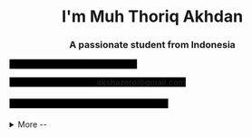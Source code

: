 <h1 align="center">I'm Muh Thoriq Akhdan</h1>
<h3 align="center">A passionate student from Indonesia</h3>


<span style="color: black; background: black; span:hover { color: white}">- 🌱 I’m currently learning : **Laravel**</span>

<span style="color: black; background: black; span:hover { color: white}">- 📫 How to reach me : **akshazero@gmail.com**</span>

<span style="color: black; background: black; span:hover { color: white}">- ⚡ Fun fact : **Code For Fun, Game For Fun**</span>

<details>
    <summary>More --</summary>
    <h3 align="left">Connect with me:</h3>
    <p align="left">
    <a href="https://linkedin.com/in/thoriqakhdn" target="blank"><img align="center" src="https://raw.githubusercontent.com/rahuldkjain/github-profile-readme-generator/master/src/images/icons/Social/linked-in-alt.svg" alt="thoriqakhdn" height="30" width="40" /></a>
    <a href="https://instagram.com/thoriq.akhdn" target="blank"><img align="center" src="https://raw.githubusercontent.com/rahuldkjain/github-profile-readme-generator/master/src/images/icons/Social/instagram.svg" alt="thoriq.akhdn" height="30" width="40" /></a>
    </p><h3 align="left">Languages and Tools:</h3>
    <p align="left"> <a href="https://getbootstrap.com" target="_blank" rel="noreferrer"> <img src="https://raw.githubusercontent.com/devicons/devicon/master/icons/bootstrap/bootstrap-plain-wordmark.svg" alt="bootstrap" width="40" height="40"/> </a> <a href="https://www.w3schools.com/cpp/" target="_blank" rel="noreferrer"> <img src="https://raw.githubusercontent.com/devicons/devicon/master/icons/cplusplus/cplusplus-original.svg" alt="cplusplus" width="40" height="40"/> </a> <a href="https://www.w3schools.com/css/" target="_blank" rel="noreferrer"> <img src="https://raw.githubusercontent.com/devicons/devicon/master/icons/css3/css3-original-wordmark.svg" alt="css3" width="40" height="40"/> </a> <a href="https://www.figma.com/" target="_blank" rel="noreferrer"> <img src="https://www.vectorlogo.zone/logos/figma/figma-icon.svg" alt="figma" width="40" height="40"/> </a> <a href="https://www.w3.org/html/" target="_blank" rel="noreferrer"> <img src="https://raw.githubusercontent.com/devicons/devicon/master/icons/html5/html5-original-wordmark.svg" alt="html5" width="40" height="40"/> </a> <a href="https://www.java.com" target="_blank" rel="noreferrer"> <img src="https://raw.githubusercontent.com/devicons/devicon/master/icons/java/java-original.svg" alt="java" width="40" height="40"/> </a> <a href="https://laravel.com/" target="_blank" rel="noreferrer"> <img src="https://raw.githubusercontent.com/devicons/devicon/master/icons/laravel/laravel-plain-wordmark.svg" alt="laravel" width="40" height="40"/> </a> <a href="https://www.mysql.com/" target="_blank" rel="noreferrer"> <img src="https://raw.githubusercontent.com/devicons/devicon/master/icons/mysql/mysql-original-wordmark.svg" alt="mysql" width="40" height="40"/> </a> <a href="https://www.php.net" target="_blank" rel="noreferrer"> <img src="https://raw.githubusercontent.com/devicons/devicon/master/icons/php/php-original.svg" alt="php" width="40" height="40"/> </a> <a href="https://www.python.org" target="_blank" rel="noreferrer"> <img src="https://raw.githubusercontent.com/devicons/devicon/master/icons/python/python-original.svg" alt="python" width="40" height="40"/> </a> </p>
    <a>
        <img align="center-left" src="https://github-readme-stats-sigma-five.vercel.app/api?username=thoriqakhdn&theme=dark&show_icons=true&locale=en" alt="thoriqakhdn" /> 
        <img align="center-right" src="https://github-readme-stats-sigma-five.vercel.app/api/top-langs?username=thoriqakhdn&theme=dark&show_icons=true&locale=en&layout=compact" alt="thoriqakhdn" />
    </a>
    <a>
        <img align="center-left" src="https://github-readme-stats-sigma-five.vercel.app/api?username=thoriqakhdn&theme=dark&show_icons=true&locale=en" alt="thoriqakhdn" /> 
        <img align="center-right" src="https://github-readme-stats-sigma-five.vercel.app/api/top-langs?username=thoriqakhdn&theme=dark&show_icons=true&locale=en&layout=compact" alt="thoriqakhdn" />
    </a>
    <p align="right"> <img src="https://komarev.com/ghpvc/?username=thoriqakhdn&label=Profile%20views&color=0e75b6&style=flat" alt="thoriqakhdn" /> </p>
</details>
